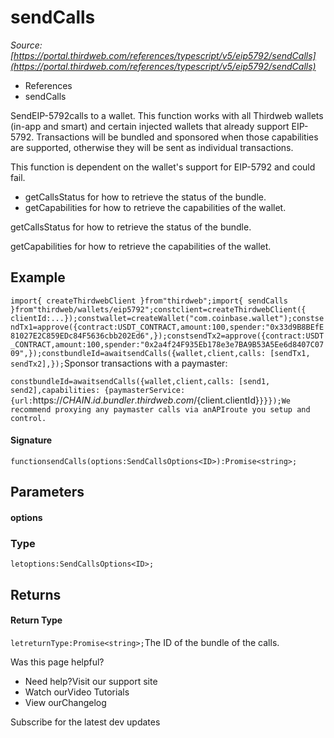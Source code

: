 # sendCalls

*Source: [https://portal.thirdweb.com/references/typescript/v5/eip5792/sendCalls](https://portal.thirdweb.com/references/typescript/v5/eip5792/sendCalls)*

* References
* sendCalls

SendEIP-5792calls to a wallet.
This function works with all Thirdweb wallets (in-app and smart) and certain injected wallets that already support EIP-5792.
Transactions will be bundled and sponsored when those capabilities are supported, otherwise they will be sent as individual transactions.

This function is dependent on the wallet's support for EIP-5792 and could fail.

* getCallsStatus for how to retrieve the status of the bundle.
* getCapabilities for how to retrieve the capabilities of the wallet.

getCallsStatus for how to retrieve the status of the bundle.

getCapabilities for how to retrieve the capabilities of the wallet.

## Example

`import{ createThirdwebClient }from"thirdweb";import{ sendCalls }from"thirdweb/wallets/eip5792";constclient=createThirdwebClient({ clientId:...});constwallet=createWallet("com.coinbase.wallet");constsendTx1=approve({contract:USDT_CONTRACT,amount:100,spender:"0x33d9B8BEfE81027E2C859EDc84F5636cbb202Ed6",});constsendTx2=approve({contract:USDT_CONTRACT,amount:100,spender:"0x2a4f24F935Eb178e3e7BA9B53A5Ee6d8407C0709",});constbundleId=awaitsendCalls({wallet,client,calls: [sendTx1, sendTx2],});`Sponsor transactions with a paymaster:

`constbundleId=awaitsendCalls({wallet,client,calls: [send1, send2],capabilities: {paymasterService: {url:`https://${CHAIN.id}.bundler.thirdweb.com/${client.clientId}`}}});We recommend proxying any paymaster calls via anAPIroute you setup and control.`
#### Signature

`functionsendCalls(options:SendCallsOptions<ID>):Promise<string>;`
## Parameters

#### options

### Type

`letoptions:SendCallsOptions<ID>;`
## Returns

#### Return Type

`letreturnType:Promise<string>;`The ID of the bundle of the calls.

Was this page helpful?

* Need help?Visit our support site
* Watch ourVideo Tutorials
* View ourChangelog

Subscribe for the latest dev updates

